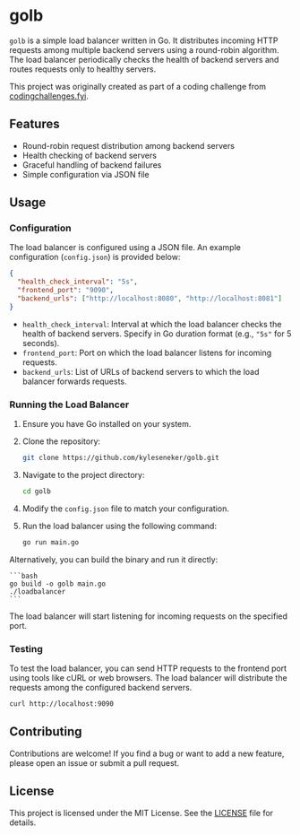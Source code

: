 # golb

`golb` is a simple load balancer written in Go. It distributes incoming HTTP requests among multiple backend servers using a round-robin algorithm. The load balancer periodically checks the health of backend servers and routes requests only to healthy servers.

This project was originally created as part of a coding challenge from [codingchallenges.fyi](https://codingchallenges.fyi/challenges/challenge-load-balancer).

## Features

* Round-robin request distribution among backend servers
* Health checking of backend servers
* Graceful handling of backend failures
* Simple configuration via JSON file

## Usage

### Configuration

The load balancer is configured using a JSON file. An example configuration (`config.json`) is provided below:

```json
{
  "health_check_interval": "5s",
  "frontend_port": "9090",
  "backend_urls": ["http://localhost:8080", "http://localhost:8081"]
}
```

* `health_check_interval`: Interval at which the load balancer checks the health of backend servers. Specify in Go duration format (e.g., `"5s"` for 5 seconds).
* `frontend_port`: Port on which the load balancer listens for incoming requests.
* `backend_urls`: List of URLs of backend servers to which the load balancer forwards requests.

### Running the Load Balancer

1. Ensure you have Go installed on your system.

1. Clone the repository:

    ```sh
    git clone https://github.com/kyleseneker/golb.git
    ```

1. Navigate to the project directory:

    ```sh
    cd golb
    ```

1. Modify the `config.json` file to match your configuration.

1. Run the load balancer using the following command:

    ```bash
    go run main.go
    ```

Alternatively, you can build the binary and run it directly:

    ```bash
    go build -o golb main.go
    ./loadbalancer
    ```

The load balancer will start listening for incoming requests on the specified port.

### Testing

To test the load balancer, you can send HTTP requests to the frontend port using tools like cURL or web browsers. The load balancer will distribute the requests among the configured backend servers.

```bash
curl http://localhost:9090
```

## Contributing

Contributions are welcome! If you find a bug or want to add a new feature, please open an issue or submit a pull request.

## License

This project is licensed under the MIT License. See the [LICENSE](LICENSE) file for details.
